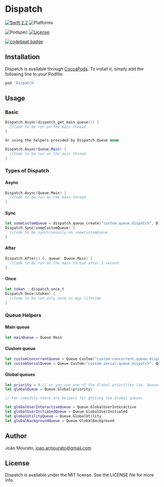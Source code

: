 # Dispatch

[![Swift 2.2](https://img.shields.io/badge/Swift-2.2-orange.svg?style=flat)](https://developer.apple.com/swift/)
![Platforms](https://img.shields.io/cocoapods/p/Dispatch.svg?style=flat)

![Podspec](https://img.shields.io/cocoapods/v/Dispatch.svg)
[![License](https://img.shields.io/cocoapods/l/Dispatch.svg)](https://github.com/JARMourato/Dispatch/master/LICENSE)

[![codebeat badge](https://codebeat.co/badges/b1709704-b1b6-40fa-a38f-0962f72aa264)](https://codebeat.co/projects/github-com-jarmourato-dispatch)

## Installation

Dispatch is available through [CocoaPods](http://cocoapods.org). To install
it, simply add the following line to your Podfile:

```ruby
pod 'Dispatch'
```

## Usage

### Basic

```swift
Dispatch.Async(dispatch_get_main_queue()) {
  //Code to be run on the main thread
}

Or using the helpers provided by Dispatch.Queue enum 

Dispatch.Async(Queue.Main) {
  //Code to be run on the main thread
}
```

### Types of Dispatch

#### Async

```swift
Dispatch.Async(Queue.Main) {
  //Code to be run on the main thread
}
```

#### Sync

```swift
let someCustomQueue = dispatch_queue_create("custom.queue.dispatch", DISPATCH_QUEUE_CONCURRENT)
Dispatch.Sync(someCustomQueue) {
  //Code to be synchronously on someCustomQueue
}
```

#### After

```swift
Dispatch.After(1.0, queue: Queue.Main) {
  //Code to be run on the main thread after 1 second
}
```

#### Once

```swift
let token : dispatch_once_t
Dispatch.Once(&token) {
  //Code to be run only once in App lifetime
}
```

### Queue Helpers

#### Main queue

```swift
let mainQueue = Queue.Main 
```

#### Custom queue

```swift
let customConcurrentQueue = Queue.Custom("custom.concurrent.queue.dispatch", Queue.Atribute.Concurrent)
let customSerialQueue = Queue.Custom("custom.serial.queue.dispatch", Queue.Atribute.Serial)
```

#### Global queues

```swift
let priority = 0 // or you use one of the Global priorities (ex: Queue.Priority.UserInteractive)
let globalQueue = Queue.Global(priority)

// For comodity there are helpers for getting the Global queues

let globalUserInteractiveQueue = Queue.GlobalUserInteractive
let globalUserInitiatedQueue = Queue.GlobalUserInitiated
let globalUtilityQueue = Queue.GlobalUtility
let globalBackgroundQueue = Queue.GlobalBackground
```

## Author

João Mourato, joao.armourato@gmail.com

## License

Dispatch is available under the MIT license. See the LICENSE file for more info.
